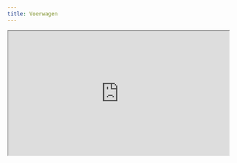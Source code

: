 ```yaml
---
title: Voerwagen
---
```


<style>
  .video-container {
    position: relative;
    padding-bottom: 56.25%; /* 16:9 */
    height: 0;
}
  .image-container {
    position: relative;
  }
  .image-container img {
    position: relative;
    width: 100%;
  }
.video-container iframe {
    position: absolute;
    top: 0;
    left: 0;
    width: 100%;
    height: 100%;
}
</style>

<div class="video-container">
  <iframe src="https://www.dropbox.com/s/0tc7mne6ohjhhb6/VID20220522073815%281%29%20uithalen%20gras%2C%20stijgerende%20tractor%20I.mp4?raw=1 frameborder="0"></iframe>
</div>
